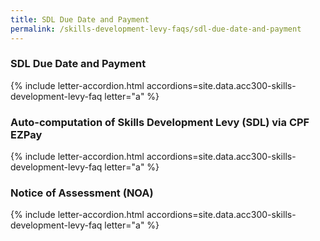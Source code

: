 ```yaml
---
title: SDL Due Date and Payment
permalink: /skills-development-levy-faqs/sdl-due-date-and-payment
---
```


### SDL Due Date and Payment

{% include letter-accordion.html accordions=site.data.acc300-skills-development-levy-faq letter="a" %}

### Auto-computation of Skills Development Levy (SDL) via CPF EZPay

{% include letter-accordion.html accordions=site.data.acc300-skills-development-levy-faq letter="a" %}

### Notice of Assessment (NOA)

{% include letter-accordion.html accordions=site.data.acc300-skills-development-levy-faq letter="a" %}